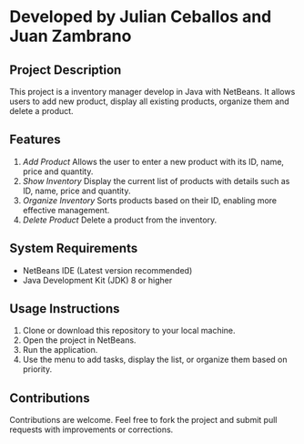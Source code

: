 # Developed by Julian Ceballos and Juan Zambrano

## Project Description
This project is a inventory manager develop in Java with NetBeans. It allows users to add new product, display all existing products, organize them and delete a product.

## Features
1. *Add Product* Allows the user to enter a new product with its ID, name, price and quantity.
2. *Show Inventory* Display the current list of products with details such as ID, name, price and quantity.
3. *Organize Inventory* Sorts products based on their ID, enabling more effective management.
4. *Delete Product* Delete a product from the inventory.

## System Requirements
- NetBeans IDE (Latest version recommended)
- Java Development Kit (JDK) 8 or higher

## Usage Instructions
1. Clone or download this repository to your local machine.
2. Open the project in NetBeans.
3. Run the application.
4. Use the menu to add tasks, display the list, or organize them based on priority.

## Contributions
Contributions are welcome. Feel free to fork the project and submit pull requests with improvements or corrections.
